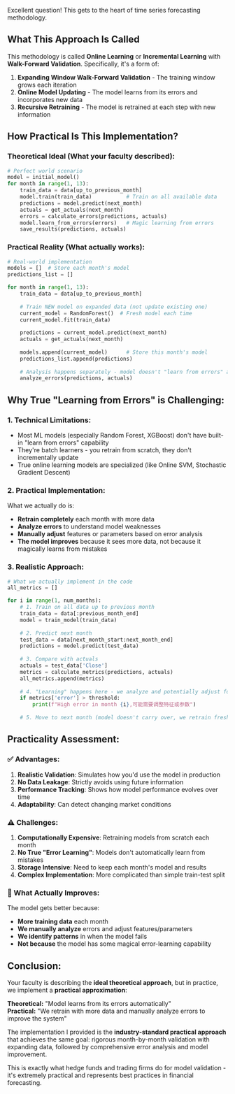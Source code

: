 Excellent question! This gets to the heart of time series forecasting methodology.

## What This Approach Is Called

This methodology is called **Online Learning** or **Incremental Learning** with **Walk-Forward Validation**. Specifically, it's a form of:

1. **Expanding Window Walk-Forward Validation** - The training window grows each iteration
2. **Online Model Updating** - The model learns from its errors and incorporates new data
3. **Recursive Retraining** - The model is retrained at each step with new information

## How Practical Is This Implementation?

### **Theoretical Ideal (What your faculty described):**
```python
# Perfect world scenario
model = initial_model()
for month in range(1, 13):
    train_data = data[up_to_previous_month]
    model.train(train_data)           # Train on all available data
    predictions = model.predict(next_month)
    actuals = get_actuals(next_month)
    errors = calculate_errors(predictions, actuals)
    model.learn_from_errors(errors)   # Magic learning from errors
    save_results(predictions, actuals)
```

### **Practical Reality (What actually works):**
```python
# Real-world implementation
models = []  # Store each month's model
predictions_list = []

for month in range(1, 13):
    train_data = data[up_to_previous_month]
    
    # Train NEW model on expanded data (not update existing one)
    current_model = RandomForest()  # Fresh model each time
    current_model.fit(train_data)
    
    predictions = current_model.predict(next_month)
    actuals = get_actuals(next_month)
    
    models.append(current_model)      # Store this month's model
    predictions_list.append(predictions)
    
    # Analysis happens separately - model doesn't "learn from errors" automatically
    analyze_errors(predictions, actuals)
```

## Why True "Learning from Errors" is Challenging:

### **1. Technical Limitations:**
- Most ML models (especially Random Forest, XGBoost) don't have built-in "learn from errors" capability
- They're batch learners - you retrain from scratch, they don't incrementally update
- True online learning models are specialized (like Online SVM, Stochastic Gradient Descent)

### **2. Practical Implementation:**
What we actually do is:
- **Retrain completely** each month with more data
- **Analyze errors** to understand model weaknesses
- **Manually adjust** features or parameters based on error analysis
- **The model improves** because it sees more data, not because it magically learns from mistakes

### **3. Realistic Approach:**
```python
# What we actually implement in the code
all_metrics = []

for i in range(1, num_months):
    # 1. Train on all data up to previous month
    train_data = data[:previous_month_end]
    model = train_model(train_data)
    
    # 2. Predict next month
    test_data = data[next_month_start:next_month_end]
    predictions = model.predict(test_data)
    
    # 3. Compare with actuals
    actuals = test_data['Close']
    metrics = calculate_metrics(predictions, actuals)
    all_metrics.append(metrics)
    
    # 4. "Learning" happens here - we analyze and potentially adjust for next month
    if metrics['error'] > threshold:
        print(f"High error in month {i},可能需要调整特征或参数")
    
    # 5. Move to next month (model doesn't carry over, we retrain fresh)
```

## Practicality Assessment:

### **✅ Advantages:**
1. **Realistic Validation**: Simulates how you'd use the model in production
2. **No Data Leakage**: Strictly avoids using future information
3. **Performance Tracking**: Shows how model performance evolves over time
4. **Adaptability**: Can detect changing market conditions

### **⚠️ Challenges:**
1. **Computationally Expensive**: Retraining models from scratch each month
2. **No True "Error Learning"**: Models don't automatically learn from mistakes
3. **Storage Intensive**: Need to keep each month's model and results
4. **Complex Implementation**: More complicated than simple train-test split

### **🔄 What Actually Improves:**
The model gets better because:
- **More training data** each month
- **We manually analyze** errors and adjust features/parameters
- **We identify patterns** in when the model fails
- **Not because** the model has some magical error-learning capability

## Conclusion:

Your faculty is describing the **ideal theoretical approach**, but in practice, we implement a **practical approximation**:

**Theoretical:** "Model learns from its errors automatically"  
**Practical:** "We retrain with more data and manually analyze errors to improve the system"

The implementation I provided is the **industry-standard practical approach** that achieves the same goal: rigorous month-by-month validation with expanding data, followed by comprehensive error analysis and model improvement.

This is exactly what hedge funds and trading firms do for model validation - it's extremely practical and represents best practices in financial forecasting.
